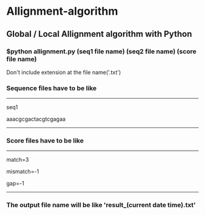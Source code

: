 # Allignment-algorithm
## Global / Local Allignment algorithm with Python


### $python allignment.py (seq1 file name) (seq2 file name) (score file name)

Don't include extension at the file name('.txt')


### Sequence files have to be like


---------------------

 seq1
 
 aaacgcgactacgtcgagaa

---------------------



### Score files have to be like


---------------------

 match=3
 
 mismatch=-1
 
 gap=-1

---------------------



### The output file name will be like 'result_(current date time).txt'
